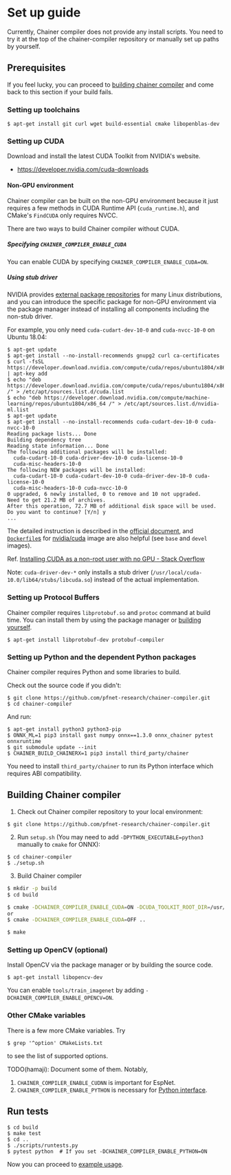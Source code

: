 # Set up guide

Currently, Chainer compiler does not provide any install scripts. You need to try it at the top of the chainer-compiler repository or manually set up paths by yourself.

## Prerequisites

If you feel lucky, you can proceed to [building chainer compiler](#building-chainer-compiler) and come back to this section if your build fails.

### Setting up toolchains

```shell-session
$ apt-get install git curl wget build-essential cmake libopenblas-dev
```

### Setting up CUDA

Download and install the latest CUDA Toolkit from NVIDIA's website.

- https://developer.nvidia.com/cuda-downloads

#### Non-GPU environment

Chainer compiler can be built on the non-GPU environment because it just requires a few methods in CUDA Runtime API (`cuda_runtime.h`), and CMake's `FindCUDA` only requires NVCC.

There are two ways to build Chainer compiler without CUDA.

##### Specifying `CHAINER_COMPILER_ENABLE_CUDA`

You can enable CUDA by specifying `CHAINER_COMPILER_ENABLE_CUDA=ON`.

##### Using stub driver

NVIDIA provides [external package repositories](https://developer.download.nvidia.com/compute/cuda/repos/) for many Linux distributions, and you can introduce the specific package for non-GPU environment via the package manager instead of installing all components including the non-stub driver.

For example, you only need `cuda-cudart-dev-10-0` and `cuda-nvcc-10-0` on Ubuntu 18.04:

```shell-session
$ apt-get update
$ apt-get install --no-install-recommends gnupg2 curl ca-certificates
$ curl -fsSL https://developer.download.nvidia.com/compute/cuda/repos/ubuntu1804/x86_64/7fa2af80.pub | apt-key add
$ echo "deb https://developer.download.nvidia.com/compute/cuda/repos/ubuntu1804/x86_64 /" > /etc/apt/sources.list.d/cuda.list
$ echo "deb https://developer.download.nvidia.com/compute/machine-learning/repos/ubuntu1804/x86_64 /" > /etc/apt/sources.list.d/nvidia-ml.list
$ apt-get update
$ apt-get install --no-install-recommends cuda-cudart-dev-10-0 cuda-nvcc-10-0
Reading package lists... Done
Building dependency tree
Reading state information... Done
The following additional packages will be installed:
  cuda-cudart-10-0 cuda-driver-dev-10-0 cuda-license-10-0
  cuda-misc-headers-10-0
The following NEW packages will be installed:
  cuda-cudart-10-0 cuda-cudart-dev-10-0 cuda-driver-dev-10-0 cuda-license-10-0
  cuda-misc-headers-10-0 cuda-nvcc-10-0
0 upgraded, 6 newly installed, 0 to remove and 10 not upgraded.
Need to get 21.2 MB of archives.
After this operation, 72.7 MB of additional disk space will be used.
Do you want to continue? [Y/n] y
...
```

The detailed instruction is described in the [official document](https://docs.nvidia.com/cuda/cuda-installation-guide-linux/index.html#package-manager-installation), and [`Dockerfile`s](https://gitlab.com/nvidia/cuda
) for [nvidia/cuda](https://hub.docker.com/r/nvidia/cuda/) image are also helpful (see `base` and `devel` images).

Ref. [Installing CUDA as a non-root user with no GPU - Stack Overflow](https://stackoverflow.com/questions/33842543/installing-cuda-as-a-non-root-user-with-no-gpu)

Note: `cuda-driver-dev-*` only installs a stub driver (`/usr/local/cuda-10.0/lib64/stubs/libcuda.so`) instead of the actual implementation.

### Setting up Protocol Buffers

Chainer compiler requires `libprotobuf.so` and `protoc` command at build time. You can install them by using the package manager or [building yourself](https://github.com/protocolbuffers/protobuf/blob/master/src/README.md).

```shell-session
$ apt-get install libprotobuf-dev protobuf-compiler
```

### Setting up Python and the dependent Python packages

Chainer compiler requires Python and some libraries to build.

Check out the source code if you didn't:

```shell-session
$ git clone https://github.com/pfnet-research/chainer-compiler.git
$ cd chainer-compiler
```

And run:

```shell-session
$ apt-get install python3 python3-pip
$ ONNX_ML=1 pip3 install gast numpy onnx==1.3.0 onnx_chainer pytest onnxruntime
$ git submodule update --init
$ CHAINER_BUILD_CHAINERX=1 pip3 install third_party/chainer
```

You need to install `third_party/chainer` to run its Python interface which requires ABI compatibility.

## Building Chainer compiler

1. Check out Chainer compiler repository to your local environment:

```shell-session
$ git clone https://github.com/pfnet-research/chainer-compiler.git
```

2. Run `setup.sh` (You may need to add `-DPYTHON_EXECUTABLE=python3` manually to `cmake` for ONNX):

```shell-session
$ cd chainer-compiler
$ ./setup.sh
```

3. Build Chainer compiler

```bash
$ mkdir -p build
$ cd build

$ cmake -DCHAINER_COMPILER_ENABLE_CUDA=ON -DCUDA_TOOLKIT_ROOT_DIR=/usr/local/cuda-10.0 ..
or
$ cmake -DCHAINER_COMPILER_ENABLE_CUDA=OFF ..

$ make
```

### Setting up OpenCV (optional)

Install OpenCV via the package manager or by building the source code.

```shell-session
$ apt-get install libopencv-dev
```

You can enable `tools/train_imagenet` by adding `-DCHAINER_COMPILER_ENABLE_OPENCV=ON`.

### Other CMake variables

There is a few more CMake variables. Try

```shell-session
$ grep '^option' CMakeLists.txt
```

to see the list of supported options.

TODO(hamaji): Document some of them. Notably,

1. `CHAINER_COMPILER_ENABLE_CUDNN` is important for EspNet.
1. `CHAINER_COMPILER_ENABLE_PYTHON` is necessary for [Python interface](../python/chainer_compiler.py).

## Run tests

```shell-session
$ cd build
$ make test
$ cd ..
$ ./scripts/runtests.py
$ pytest python  # If you set -DCHAINER_COMPILER_ENABLE_PYTHON=ON
```

Now you can proceed to [example usage](usage.md).
